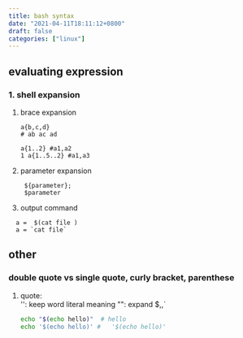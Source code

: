 ```yaml
---
title: bash syntax
date: "2021-04-11T18:11:12+0800"
draft: false
categories: ["linux"]
---
```




## evaluating expression

### 1. shell expansion

1. brace expansion

    ```
    a{b,c,d}
    # ab ac ad

    a{1..2} #a1,a2
   1 a{1..5..2} #a1,a3
    ```

2. parameter expansion

   ```
    ${parameter};
    $parameter
   ```

3. output command

  ```
    a =  $(cat file )
    a = `cat file`

  ```

## other

### double quote vs single quote, curly bracket, parenthese

1. quote: <br/>
   '': keep word literal meaning
   "": expand $,\,`

    ```bash
    echo "$(echo hello)"  # hello
    echo '$(echo hello)' #   '$(echo hello)'
    ```
